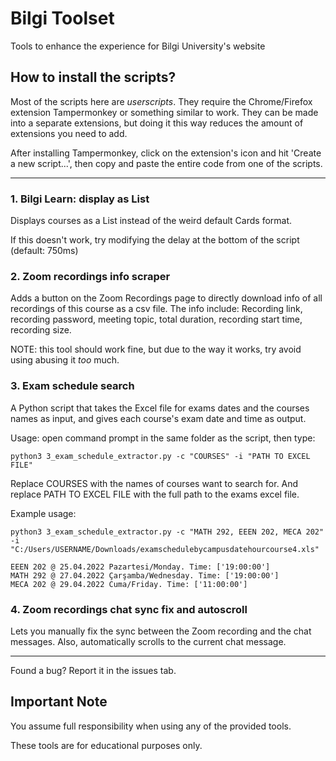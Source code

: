 # Bilgi Toolset

Tools to enhance the experience for Bilgi University's website

## How to install the scripts?
Most of the scripts here are _userscripts_. They require the Chrome/Firefox extension Tampermonkey or something similar to work. They can be made into a separate extensions, but doing it this way reduces the amount of extensions you need to add.

After installing Tampermonkey, click on the extension's icon and hit 'Create a new script...', then copy and paste the entire code from one of the scripts.

***

### 1. Bilgi Learn: display as List

Displays courses as a List instead of the weird default Cards format.

If this doesn't work, try modifying the delay at the bottom of the script (default: 750ms)

### 2. Zoom recordings info scraper

Adds a button on the Zoom Recordings page to directly download info of all recordings of this course as a csv file.
The info include: Recording link, recording password, meeting topic, total duration, recording start time, recording size.

NOTE: this tool should work fine, but due to the way it works, try avoid using abusing it _too_ much.

### 3. Exam schedule search

A Python script that takes the Excel file for exams dates and the courses names as input, and gives each course's exam date and time as output.

Usage: open command prompt in the same folder as the script, then type:
```
python3 3_exam_schedule_extractor.py -c "COURSES" -i "PATH TO EXCEL FILE"
```
Replace COURSES with the names of courses want to search for. And replace PATH TO EXCEL FILE with the full path to the exams excel file.

Example usage:
```
python3 3_exam_schedule_extractor.py -c "MATH 292, EEEN 202, MECA 202" -i "C:/Users/USERNAME/Downloads/examschedulebycampusdatehourcourse4.xls"

EEEN 202 @ 25.04.2022 Pazartesi/Monday. Time: ['19:00:00']
MATH 292 @ 27.04.2022 Çarşamba/Wednesday. Time: ['19:00:00']
MECA 202 @ 29.04.2022 Cuma/Friday. Time: ['11:00:00']
```

### 4. Zoom recordings chat sync fix and autoscroll

Lets you manually fix the sync between the Zoom recording and the chat messages.
Also, automatically scrolls to the current chat message.

***
Found a bug? Report it in the issues tab.

## Important Note

You assume full responsibility when using any of the provided tools.

These tools are for educational purposes only.
